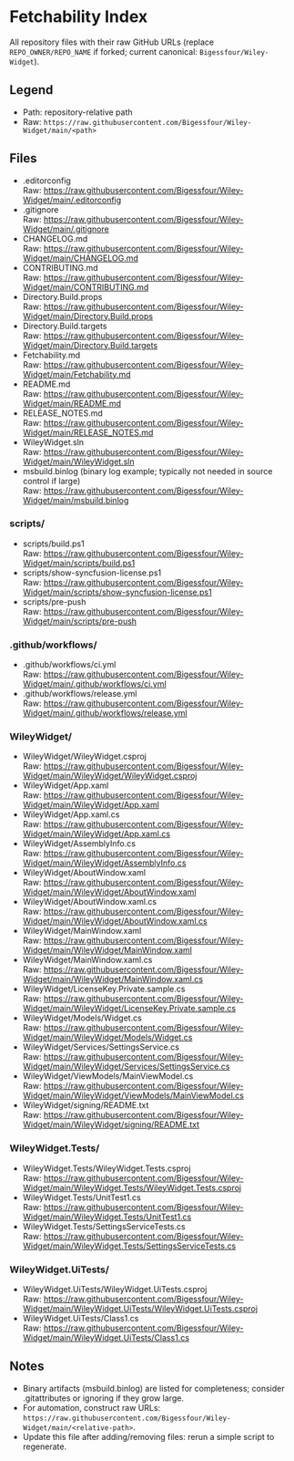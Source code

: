 # Fetchability Index

All repository files with their raw GitHub URLs (replace `REPO_OWNER/REPO_NAME` if forked; current canonical: `Bigessfour/Wiley-Widget`).

## Legend
- Path: repository-relative path
- Raw: `https://raw.githubusercontent.com/Bigessfour/Wiley-Widget/main/<path>`

## Files

- .editorconfig  
  Raw: https://raw.githubusercontent.com/Bigessfour/Wiley-Widget/main/.editorconfig
- .gitignore  
  Raw: https://raw.githubusercontent.com/Bigessfour/Wiley-Widget/main/.gitignore
- CHANGELOG.md  
  Raw: https://raw.githubusercontent.com/Bigessfour/Wiley-Widget/main/CHANGELOG.md
- CONTRIBUTING.md  
  Raw: https://raw.githubusercontent.com/Bigessfour/Wiley-Widget/main/CONTRIBUTING.md
- Directory.Build.props  
  Raw: https://raw.githubusercontent.com/Bigessfour/Wiley-Widget/main/Directory.Build.props
- Directory.Build.targets  
  Raw: https://raw.githubusercontent.com/Bigessfour/Wiley-Widget/main/Directory.Build.targets
- Fetchability.md  
  Raw: https://raw.githubusercontent.com/Bigessfour/Wiley-Widget/main/Fetchability.md
- README.md  
  Raw: https://raw.githubusercontent.com/Bigessfour/Wiley-Widget/main/README.md
- RELEASE_NOTES.md  
  Raw: https://raw.githubusercontent.com/Bigessfour/Wiley-Widget/main/RELEASE_NOTES.md
- WileyWidget.sln  
  Raw: https://raw.githubusercontent.com/Bigessfour/Wiley-Widget/main/WileyWidget.sln
- msbuild.binlog (binary log example; typically not needed in source control if large)  
  Raw: https://raw.githubusercontent.com/Bigessfour/Wiley-Widget/main/msbuild.binlog

### scripts/
- scripts/build.ps1  
  Raw: https://raw.githubusercontent.com/Bigessfour/Wiley-Widget/main/scripts/build.ps1
- scripts/show-syncfusion-license.ps1  
  Raw: https://raw.githubusercontent.com/Bigessfour/Wiley-Widget/main/scripts/show-syncfusion-license.ps1
- scripts/pre-push  
  Raw: https://raw.githubusercontent.com/Bigessfour/Wiley-Widget/main/scripts/pre-push

### .github/workflows/
- .github/workflows/ci.yml  
  Raw: https://raw.githubusercontent.com/Bigessfour/Wiley-Widget/main/.github/workflows/ci.yml
- .github/workflows/release.yml  
  Raw: https://raw.githubusercontent.com/Bigessfour/Wiley-Widget/main/.github/workflows/release.yml

### WileyWidget/
- WileyWidget/WileyWidget.csproj  
  Raw: https://raw.githubusercontent.com/Bigessfour/Wiley-Widget/main/WileyWidget/WileyWidget.csproj
- WileyWidget/App.xaml  
  Raw: https://raw.githubusercontent.com/Bigessfour/Wiley-Widget/main/WileyWidget/App.xaml
- WileyWidget/App.xaml.cs  
  Raw: https://raw.githubusercontent.com/Bigessfour/Wiley-Widget/main/WileyWidget/App.xaml.cs
- WileyWidget/AssemblyInfo.cs  
  Raw: https://raw.githubusercontent.com/Bigessfour/Wiley-Widget/main/WileyWidget/AssemblyInfo.cs
- WileyWidget/AboutWindow.xaml  
  Raw: https://raw.githubusercontent.com/Bigessfour/Wiley-Widget/main/WileyWidget/AboutWindow.xaml
- WileyWidget/AboutWindow.xaml.cs  
  Raw: https://raw.githubusercontent.com/Bigessfour/Wiley-Widget/main/WileyWidget/AboutWindow.xaml.cs
- WileyWidget/MainWindow.xaml  
  Raw: https://raw.githubusercontent.com/Bigessfour/Wiley-Widget/main/WileyWidget/MainWindow.xaml
- WileyWidget/MainWindow.xaml.cs  
  Raw: https://raw.githubusercontent.com/Bigessfour/Wiley-Widget/main/WileyWidget/MainWindow.xaml.cs
- WileyWidget/LicenseKey.Private.sample.cs  
  Raw: https://raw.githubusercontent.com/Bigessfour/Wiley-Widget/main/WileyWidget/LicenseKey.Private.sample.cs
- WileyWidget/Models/Widget.cs  
  Raw: https://raw.githubusercontent.com/Bigessfour/Wiley-Widget/main/WileyWidget/Models/Widget.cs
- WileyWidget/Services/SettingsService.cs  
  Raw: https://raw.githubusercontent.com/Bigessfour/Wiley-Widget/main/WileyWidget/Services/SettingsService.cs
- WileyWidget/ViewModels/MainViewModel.cs  
  Raw: https://raw.githubusercontent.com/Bigessfour/Wiley-Widget/main/WileyWidget/ViewModels/MainViewModel.cs
- WileyWidget/signing/README.txt  
  Raw: https://raw.githubusercontent.com/Bigessfour/Wiley-Widget/main/WileyWidget/signing/README.txt

### WileyWidget.Tests/
- WileyWidget.Tests/WileyWidget.Tests.csproj  
  Raw: https://raw.githubusercontent.com/Bigessfour/Wiley-Widget/main/WileyWidget.Tests/WileyWidget.Tests.csproj
- WileyWidget.Tests/UnitTest1.cs  
  Raw: https://raw.githubusercontent.com/Bigessfour/Wiley-Widget/main/WileyWidget.Tests/UnitTest1.cs
- WileyWidget.Tests/SettingsServiceTests.cs  
  Raw: https://raw.githubusercontent.com/Bigessfour/Wiley-Widget/main/WileyWidget.Tests/SettingsServiceTests.cs

### WileyWidget.UiTests/
- WileyWidget.UiTests/WileyWidget.UiTests.csproj  
  Raw: https://raw.githubusercontent.com/Bigessfour/Wiley-Widget/main/WileyWidget.UiTests/WileyWidget.UiTests.csproj
- WileyWidget.UiTests/Class1.cs  
  Raw: https://raw.githubusercontent.com/Bigessfour/Wiley-Widget/main/WileyWidget.UiTests/Class1.cs

## Notes
- Binary artifacts (msbuild.binlog) are listed for completeness; consider .gitattributes or ignoring if they grow large.
- For automation, construct raw URLs: `https://raw.githubusercontent.com/Bigessfour/Wiley-Widget/main/<relative-path>`.
- Update this file after adding/removing files: rerun a simple script to regenerate.
